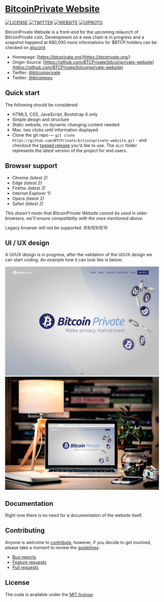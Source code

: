 # [BitcoinPrivate Website](https://btcprivate.org/)
[![LICENSE](https://img.shields.io/github/license/rn54n/bitcoinprivate-website)](bitcoinprivate-website/blob/main/LICENSE.txt)
[![TWITTER](https://img.shields.io/twitter/follow/btcpnews?style=social)](https://img.shields.io/twitter/follow/btcpnews?style=social)
[![WEBSITE](https://img.shields.io/website?url=https%3A%2F%2Fbtcprivate.org)](https://img.shields.io/website?url=https%3A%2F%2Fbtcprivate.org)
[![UIPROTO](https://img.shields.io/badge/dynamic/json?color=blue&label=UI%20prototype%20dev&query=progress&url=https%3A%2F%2Fraw.githubusercontent.com%2Frn54n%2Fbitcoinprivate-website%2Fmain%2F.github%2FBADGES.json)](https://github.com/BTCPrivate/bitcoinprivate-website)


BitcoinPrivate Website is a front-end for the upcoming relaunch of BitcoinPrivate coin. Development on a new chain is in progress and a snapshot happend at 680,000 more informations for $BTCP holders can be checked on [discord](https://discord.gg/2Q2rRjpEzr).

* Homepage: [https://btcprivate.org](https://btcprivate.org/)
* Origin-Source: [https://github.com/BTCPrivate/bitcoinprivate-website](https://github.com/BTCPrivate/bitcoinprivate-website)
* Twitter: [@bitcoinprivate](https://twitter.com/bitcoinprivate)
* Twitter: [@btcpnews](https://twitter.com/btcpnews)

## Quick start

The following should be considered:

* HTML5, CSS, JavaScript, Bootstrap 4 only
* Simple design and structure
* Static website, no dynamic changing content needed
* Max. two clicks until information displayed
* Clone the git repo — `git clone
  https://github.com/BTCPrivate/bitcoinprivate-website.git` - and checkout the
  [tagged release](https://github.com/rn54n/bitcoinprivate-website/releases)
  you'd like to use. The `dist` folder represents the latest version of the
  project for end users.
  
## Browser support
  
* Chrome *(latest 2)*
* Edge *(latest 2)*
* Firefox *(latest 2)*
* Internet Explorer 11
* Opera *(latest 2)*
* Safari *(latest 2)*

*This doesn't mean that BitcoinPrivate Website cannot be used in older browsers,
we'll ensure compatibility with the ones mentioned above.*

Legacy browser will not be supported. IE8/IE9/IE10

## UI / UX design

A UI/UX design is in progress, after the validation of the UI/UX design we can start coding. An example how it can look like is below:

![UI/UX Prototype](.github/btcp_prototype_v1.jpg?raw=true "BTCP UI/UX design prototype")
![UI/UX Prototype](.github/btcp_mockup_2__720x531.jpg?raw=true "BTCP UI/UX mockup 2")

## Documentation

Right now there is no need for a documentation of the website itself.

## Contributing

Anyone is welcome to [contribute](.github/CONTRIBUTING.md), however, if you decide to get
involved, please take a moment to review the [guidelines](.github/CONTRIBUTING.md):

* [Bug reports](.github/CONTRIBUTING.md#bugs)
* [Feature requests](.github/CONTRIBUTING.md#features)
* [Pull requests](.github/CONTRIBUTING.md#pull-requests)

## License

The code is available under the [MIT license](LICENSE.txt).

